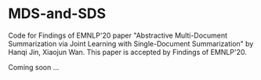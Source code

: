 # MDS-and-SDS
Code for Findings of EMNLP'20 paper "Abstractive Multi-Document Summarization via Joint Learning with Single-Document Summarization" by Hanqi Jin, Xiaojun Wan. This paper is accepted by Findings of EMNLP'20.

Coming soon ...
